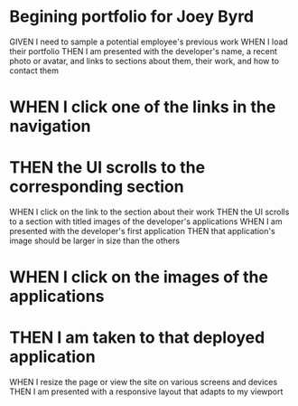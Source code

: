 # Begining portfolio for Joey Byrd
GIVEN I need to sample a potential employee's previous work
WHEN I load their portfolio
THEN I am presented with the developer's name, a recent photo or avatar, and links to sections about them, their work, and how to contact them
# WHEN I click one of the links in the navigation
# THEN the UI scrolls to the corresponding section
WHEN I click on the link to the section about their work
THEN the UI scrolls to a section with titled images of the developer's applications
WHEN I am presented with the developer's first application
THEN that application's image should be larger in size than the others
# WHEN I click on the images of the applications
# THEN I am taken to that deployed application
WHEN I resize the page or view the site on various screens and devices
THEN I am presented with a responsive layout that adapts to my viewport
